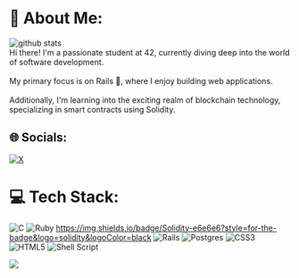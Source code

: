 # 💫 About Me:
<picture decoding="async" loading="lazy">
  <source media="(prefers-color-scheme: light)" srcset="https://pixel-profile.vercel.app/api/github-stats?username=Dornagol&theme=summer">
  <source media="(prefers-color-scheme: dark)" srcset="https://pixel-profile.vercel.app/api/github-stats?username=Dornagol&screen_effect=true&theme=summer">
  <img alt="github stats" src="https://pixel-profile.vercel.app/api/github-stats?username=tonio-chopy&theme=summer">
</picture>
<br>Hi there! I'm a passionate student at 42, currently diving deep into the world of software development.<br><br>My primary focus is on Rails 💎, where I enjoy building web applications.<br><br>Additionally, I'm learning into the exciting realm of blockchain technology, specializing in smart contracts using Solidity.


## 🌐 Socials:
[![X](https://img.shields.io/badge/X-black.svg?logo=X&logoColor=white)](https://x.com/https://x.com/Dornagol) 

# 💻 Tech Stack:
![C](https://img.shields.io/badge/c-%2300599C.svg?style=flat-square&logo=c&logoColor=white) ![Ruby](https://img.shields.io/badge/ruby-%23CC342D.svg?style=flat-square&logo=ruby&logoColor=white) https://img.shields.io/badge/Solidity-e6e6e6?style=for-the-badge&logo=solidity&logoColor=black ![Rails](https://img.shields.io/badge/rails-%23CC0000.svg?style=flat-square&logo=ruby-on-rails&logoColor=white) ![Postgres](https://img.shields.io/badge/postgres-%23316192.svg?style=flat-square&logo=postgresql&logoColor=white) ![CSS3](https://img.shields.io/badge/css3-%231572B6.svg?style=flat-square&logo=css3&logoColor=white) ![HTML5](https://img.shields.io/badge/html5-%23E34F26.svg?style=flat-square&logo=html5&logoColor=white) ![Shell Script](https://img.shields.io/badge/shell_script-%23121011.svg?style=flat-square&logo=gnu-bash&logoColor=white) 
<!--# 📊 GitHub Stats:
![](https://github-readme-stats.vercel.app/api?username=Dornagol&theme=tokyonight&hide_border=true&include_all_commits=false&count_private=true)<br/>
![](https://github-readme-streak-stats.herokuapp.com/?user=Dornagol&theme=tokyonight&hide_border=true)<br/>
![](https://github-readme-stats.vercel.app/api/top-langs/?username=Dornagol&theme=tokyonight&hide_border=true&include_all_commits=false&count_private=true&layout=compact)

---
-->
[![](https://visitcount.itsvg.in/api?id=Dornagol&icon=4&color=6)](https://visitcount.itsvg.in)

<!-- Proudly created with GPRM ( https://gprm.itsvg.in ) -->
